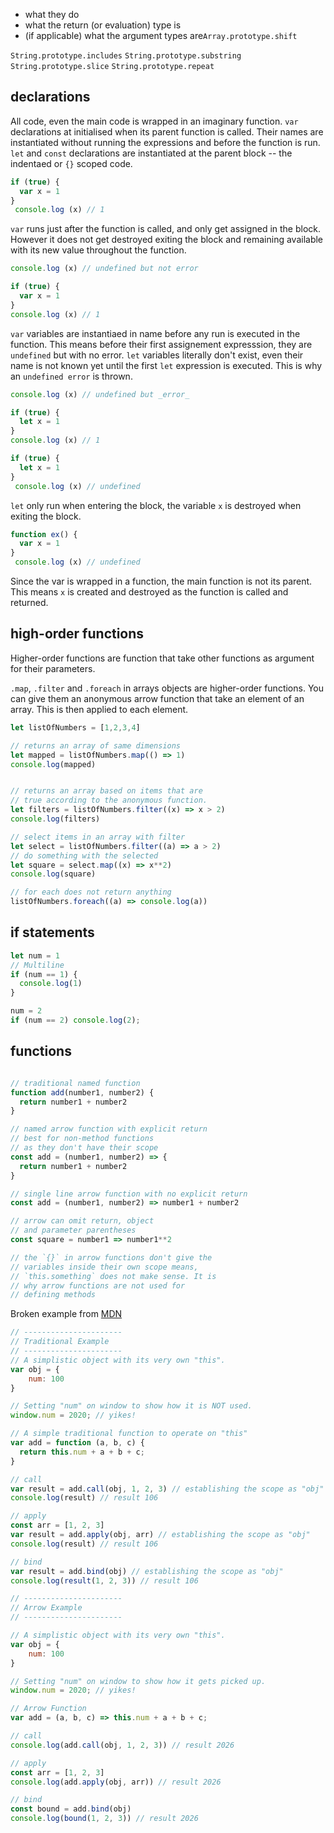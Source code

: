 - what they do
- what the return (or evaluation) type is
- (if applicable) what the argument types are`Array.prototype.shift`

`String.prototype.includes`
`String.prototype.substring`
`String.prototype.slice`
`String.prototype.repeat`

## declarations

All code, even the main code is wrapped in an imaginary function. `var` declarations at initialised when its parent function is called. Their names are instantiated without running the expressions and before the function is run. `let` and `const` declarations are instantiated at the parent block -- the indentaed or `{}` scoped code.

```Javascript
if (true) {
  var x = 1
}
 console.log (x) // 1
```

`var` runs just after the function is called, and only get assigned in the block. However it does not get destroyed exiting the block and remaining available with its new value throughout the function.

```Javascript
console.log (x) // undefined but not error

if (true) {
  var x = 1
}
console.log (x) // 1
```

`var` variables are instantiaed in name before any run is executed in the function. This means before their first assignement expresssion, they are `undefined` but with no error. `let` variables literally don't exist, even their name is not known yet until the first `let` expression is executed. This is why an `undefined error` is thrown.

```Javascript
console.log (x) // undefined but _error_

if (true) {
  let x = 1
}
console.log (x) // 1
```

```Javascript
if (true) {
  let x = 1
}
 console.log (x) // undefined
```

`let` only run when entering the block, the variable `x` is destroyed when exiting the block.

```Javascript
function ex() {
  var x = 1
}
 console.log (x) // undefined
```

Since the var is wrapped in a function, the main function is not its parent. This means `x` is created and destroyed as the function is called and returned.

## high-order functions

Higher-order functions are function that take other functions as argument for their parameters.

`.map`, `.filter` and `.foreach` in arrays objects are higher-order functions. You can give them an anonymous arrow function that take an element of an array. This is then applied to each element.

```Javascript
let listOfNumbers = [1,2,3,4]

// returns an array of same dimensions
let mapped = listOfNumbers.map(() => 1)
console.log(mapped)


// returns an array based on items that are
// true according to the anonymous function.
let filters = listOfNumbers.filter((x) => x > 2)
console.log(filters)

// select items in an array with filter
let select = listOfNumbers.filter((a) => a > 2)
// do something with the selected
let square = select.map((x) => x**2)
console.log(square)

// for each does not return anything
listOfNumbers.foreach((a) => console.log(a))
```

## if statements

```Javascript
let num = 1
// Multiline
if (num == 1) {
  console.log(1)
}

num = 2
if (num == 2) console.log(2);
```

## functions

```Javascript

// traditional named function
function add(number1, number2) {
  return number1 + number2
}

// named arrow function with explicit return
// best for non-method functions
// as they don't have their scope
const add = (number1, number2) => {
  return number1 + number2
}

// single line arrow function with no explicit return
const add = (number1, number2) => number1 + number2

// arrow can omit return, object
// and parameter parentheses
const square = number1 => number1**2

// the `{}` in arrow functions don't give the
// variables inside their own scope means,
// `this.something` does not make sense. It is
// why arrow functions are not used for
// defining methods

```

Broken example from [MDN](https://developer.mozilla.org/en-US/docs/Web/JavaScript/Reference/Functions/Arrow_functions)

```Javascript
// ----------------------
// Traditional Example
// ----------------------
// A simplistic object with its very own "this".
var obj = {
    num: 100
}

// Setting "num" on window to show how it is NOT used.
window.num = 2020; // yikes!

// A simple traditional function to operate on "this"
var add = function (a, b, c) {
  return this.num + a + b + c;
}

// call
var result = add.call(obj, 1, 2, 3) // establishing the scope as "obj"
console.log(result) // result 106

// apply
const arr = [1, 2, 3]
var result = add.apply(obj, arr) // establishing the scope as "obj"
console.log(result) // result 106

// bind
var result = add.bind(obj) // establishing the scope as "obj"
console.log(result(1, 2, 3)) // result 106

```

```Javascript
// ----------------------
// Arrow Example
// ----------------------

// A simplistic object with its very own "this".
var obj = {
    num: 100
}

// Setting "num" on window to show how it gets picked up.
window.num = 2020; // yikes!

// Arrow Function
var add = (a, b, c) => this.num + a + b + c;

// call
console.log(add.call(obj, 1, 2, 3)) // result 2026

// apply
const arr = [1, 2, 3]
console.log(add.apply(obj, arr)) // result 2026

// bind
const bound = add.bind(obj)
console.log(bound(1, 2, 3)) // result 2026

```
